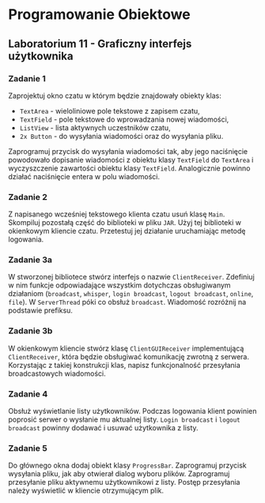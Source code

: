 # Programowanie Obiektowe 

## Laboratorium 11 - Graficzny interfejs użytkownika

### Zadanie 1

Zaprojektuj okno czatu w którym będzie znajdowały obiekty klas:

- ```TextArea``` - wieloliniowe pole tekstowe z zapisem czatu,
- ```TextField``` - pole tekstowe do wprowadzania nowej wiadomości,
- ```ListView``` - lista aktywnych uczestników czatu,
- ```2x Button``` - do wysyłania wiadomości oraz do wysyłania pliku.

Zaprogramuj przycisk do wysyłania wiadomości tak, aby jego naciśnięcie powodowało dopisanie wiadomości z obiektu klasy ```TextField``` do ```TextArea``` i wyczyszczenie zawartości obiektu klasy ```TextField```. Analogicznie powinno działać naciśnięcie entera w polu wiadomości.

### Zadanie 2

Z napisanego wcześniej tekstowego klienta czatu usuń klasę ```Main```. Skompiluj pozostałą część do biblioteki w pliku ```JAR```. Użyj tej biblioteki w okienkowym kliencie czatu. Przetestuj jej działanie uruchamiając metodę logowania.

### Zadanie 3a

W stworzonej bibliotece stwórz interfejs o nazwie ```ClientReceiver```. Zdefiniuj w nim funkcje odpowiadające wszystkim dotychczas obsługiwanym działaniom (```broadcast```, ```whisper```, ```login broadcast```, ```logout broadcast```, ```online```, ```file```). W ```ServerThread``` póki co obsłuż ```broadcast```. Wiadomość rozróżnij na podstawie prefiksu.

### Zadanie 3b

W okienkowym kliencie stwórz klasę ```ClientGUIReceiver``` implementującą ```ClientReceiver```, która będzie obsługiwać komunikację zwrotną z serwera. Korzystając z takiej konstrukcji klas, napisz funkcjonalność przesyłania broadcastowych wiadomości.

### Zadanie 4

Obsłuż wyświetlanie listy użytkowników. Podczas logowania klient powinien poprosić serwer o wysłanie mu aktualnej listy. ```Login broadcast``` i ```logout broadcast``` powinny dodawać i usuwać użytkownika z listy.

### Zadanie 5

Do głównego okna dodaj obiekt klasy ```ProgressBar```. Zaprogramuj przycisk wysyłania pliku, jak aby otwierał dialog wyboru plików. Zaprogramuj przesyłanie pliku aktywnemu użytkownikowi z listy. Postęp przesyłania należy wyświetlić w kliencie otrzymującym plik.
